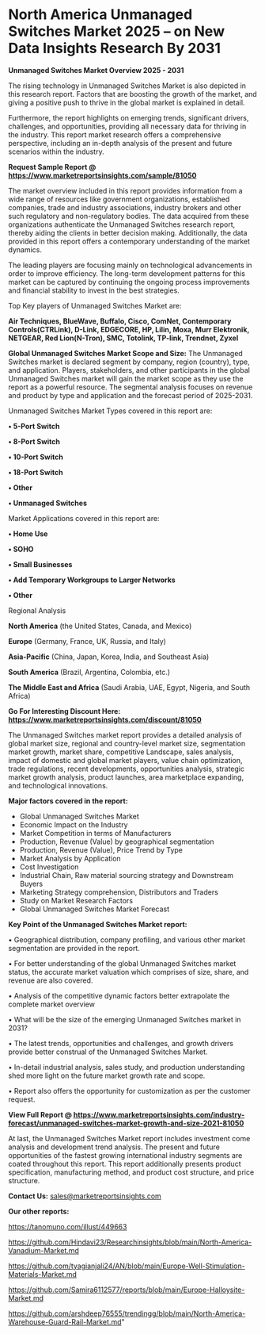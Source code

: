 # North America Unmanaged Switches Market 2025 – on New Data Insights Research By 2031

<Strong> Unmanaged Switches Market Overview 2025 - 2031</strong>

The rising technology in Unmanaged Switches Market is also depicted in this research report. Factors that are boosting the growth of the market, and giving a positive push to thrive in the global market is explained in detail.

Furthermore, the report highlights on emerging trends, significant drivers, challenges, and opportunities, providing all necessary data for thriving in the industry. This report market research offers a comprehensive perspective, including an in-depth analysis of the present and future scenarios within the industry.

<strong>Request Sample Report @ <a href=https://www.marketreportsinsights.com/sample/81050>https://www.marketreportsinsights.com/sample/81050</a></strong>

The market overview included in this report provides information from a wide range of resources like government organizations, established companies, trade and industry associations, industry brokers and other such regulatory and non-regulatory bodies. The data acquired from these organizations authenticate the Unmanaged Switches research report, thereby aiding the clients in better decision making. Additionally, the data provided in this report offers a contemporary understanding of the market dynamics.

The leading players are focusing mainly on technological advancements in order to improve efficiency. The long-term development patterns for this market can be captured by continuing the ongoing process improvements and financial stability to invest in the best strategies.

Top Key players of Unmanaged Switches Market are:

<strong>Air Techniques, BlueWave, Buffalo, Cisco, ComNet, Contemporary Controls(CTRLink), D-Link, EDGECORE, HP, Lilin, Moxa, Murr Elektronik, NETGEAR, Red Lion(N-Tron), SMC, Totolink, TP-link, Trendnet, Zyxel</strong>

<strong><b>Global Unmanaged Switches Market Scope and Size:</b></strong>
The Unmanaged Switches market is declared segment by company, region (country), type, and application. Players, stakeholders, and other participants in the global Unmanaged Switches market will gain the market scope as they use the report as a powerful resource. The segmental analysis focuses on revenue and product by type and application and the forecast period of 2025-2031.

Unmanaged Switches Market Types covered in this report are:

<strong>• 5-Port Switch

• 8-Port Switch

• 10-Port Switch

• 18-Port Switch

• Other

• Unmanaged Switches</strong>

Market Applications covered in this report are:

<strong>• Home Use

• SOHO

• Small Businesses

• Add Temporary Workgroups to Larger Networks

• Other</strong> 

Regional Analysis

<strong>North America</strong> (the United States, Canada, and Mexico)

<strong>Europe</strong> (Germany, France, UK, Russia, and Italy)

<strong>Asia-Pacific</strong> (China, Japan, Korea, India, and Southeast Asia)

<strong>South America</strong> (Brazil, Argentina, Colombia, etc.)

<strong>The Middle East and Africa</strong> (Saudi Arabia, UAE, Egypt, Nigeria, and South Africa)

<strong>Go For Interesting Discount Here: <a href=https://www.marketreportsinsights.com/discount/81050>https://www.marketreportsinsights.com/discount/81050</a></strong>

The Unmanaged Switches market report provides a detailed analysis of global market size, regional and country-level market size, segmentation market growth, market share, competitive Landscape, sales analysis, impact of domestic and global market players, value chain optimization, trade regulations, recent developments, opportunities analysis, strategic market growth analysis, product launches, area marketplace expanding, and technological innovations.

<strong><b>Major factors covered in the report:</b></strong>
<ul>
  <li>Global Unmanaged Switches Market </li>
  <li>Economic Impact on the Industry</li>
  <li>Market Competition in terms of Manufacturers</li>
  <li>Production, Revenue (Value) by geographical segmentation</li>
  <li>Production, Revenue (Value), Price Trend by Type</li>
  <li>Market Analysis by Application</li>
  <li>Cost Investigation</li>
  <li>Industrial Chain, Raw material sourcing strategy and Downstream Buyers</li>
  <li>Marketing Strategy comprehension, Distributors and Traders</li>
  <li>Study on Market Research Factors</li>
  <li>Global Unmanaged Switches Market Forecast</li>
</ul>

<strong><b>Key Point of the Unmanaged Switches Market report:</b></strong>

• Geographical distribution, company profiling, and various other market segmentation are provided in the report.

• For better understanding of the global Unmanaged Switches market status, the accurate market valuation which comprises of size, share, and revenue are also covered.

• Analysis of the competitive dynamic factors better extrapolate the complete market overview

• What will be the size of the emerging Unmanaged Switches market in 2031?

• The latest trends, opportunities and challenges, and growth drivers provide better construal of the Unmanaged Switches Market.

• In-detail industrial analysis, sales study, and production understanding shed more light on the future market growth rate and scope.

• Report also offers the opportunity for customization as per the customer request.

<strong><b>View Full Report @ <a href=https://www.marketreportsinsights.com/industry-forecast/unmanaged-switches-market-growth-and-size-2021-81050>https://www.marketreportsinsights.com/industry-forecast/unmanaged-switches-market-growth-and-size-2021-81050</a></b></strong>


At last, the Unmanaged Switches Market report includes investment come analysis and development trend analysis. The present and future opportunities of the fastest growing international industry segments are coated throughout this report. This report additionally presents product specification, manufacturing method, and product cost structure, and price structure.

<strong>Contact Us:</strong>
sales@marketreportsinsights.com

<strong>Our other reports:</strong>

<a href=https://tanomuno.com/illust/449663>https://tanomuno.com/illust/449663</a>

<a href=https://github.com/Hindavi23/Researchinsights/blob/main/North-America-Vanadium-Market.md>https://github.com/Hindavi23/Researchinsights/blob/main/North-America-Vanadium-Market.md</a>

<a href=https://github.com/tyagianjali24/AN/blob/main/Europe-Well-Stimulation-Materials-Market.md>https://github.com/tyagianjali24/AN/blob/main/Europe-Well-Stimulation-Materials-Market.md</a>

<a href=https://github.com/Samira6112577/reports/blob/main/Europe-Halloysite-Market.md>https://github.com/Samira6112577/reports/blob/main/Europe-Halloysite-Market.md</a>

<a href=https://github.com/arshdeep76555/trendingg/blob/main/North-America-Warehouse-Guard-Rail-Market.md>https://github.com/arshdeep76555/trendingg/blob/main/North-America-Warehouse-Guard-Rail-Market.md</a>"
